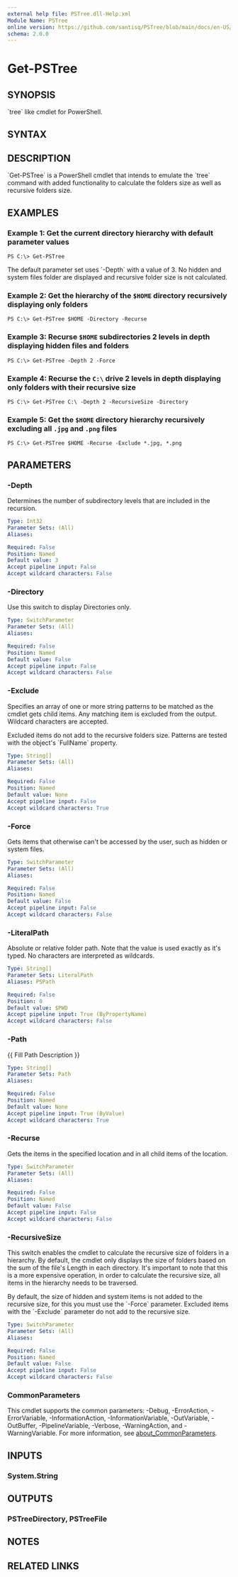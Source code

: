 ```yaml
---
external help file: PSTree.dll-Help.xml
Module Name: PSTree
online version: https://github.com/santisq/PSTree/blob/main/docs/en-US/Get-PSTree.md
schema: 2.0.0
---
```


# Get-PSTree

## SYNOPSIS
\`tree\` like cmdlet for PowerShell.

## SYNTAX



## DESCRIPTION
\`Get-PSTree\` is a PowerShell cmdlet that intends to emulate the \`tree\` command with added functionality to calculate the folders size as well as recursive folders size.

## EXAMPLES

### Example 1: Get the current directory hierarchy with default parameter values
```
PS C:\> Get-PSTree
```

The default parameter set uses \`-Depth\` with a value of 3.
No hidden and system files folder are displayed and recursive folder size is not calculated.

### Example 2: Get the hierarchy of the `$HOME` directory recursively displaying only folders
```
PS C:\> Get-PSTree $HOME -Directory -Recurse
```

### Example 3: Recurse `$HOME` subdirectories 2 levels in depth displaying hidden files and folders
```
PS C:\> Get-PSTree -Depth 2 -Force
```

### Example 4: Recurse the `C:\` drive 2 levels in depth displaying only folders with their recursive size
```
PS C:\> Get-PSTree C:\ -Depth 2 -RecursiveSize -Directory
```

### Example 5: Get the `$HOME` directory hierarchy recursively excluding all `.jpg` and `.png` files
```
PS C:\> Get-PSTree $HOME -Recurse -Exclude *.jpg, *.png
```

## PARAMETERS

### -Depth
Determines the number of subdirectory levels that are included in the recursion.

```yaml
Type: Int32
Parameter Sets: (All)
Aliases:

Required: False
Position: Named
Default value: 3
Accept pipeline input: False
Accept wildcard characters: False
```

### -Directory
Use this switch to display Directories only.

```yaml
Type: SwitchParameter
Parameter Sets: (All)
Aliases:

Required: False
Position: Named
Default value: False
Accept pipeline input: False
Accept wildcard characters: False
```

### -Exclude
Specifies an array of one or more string patterns to be matched as the cmdlet gets child items.
Any matching item is excluded from the output.
Wildcard characters are accepted.

Excluded items do not add to the recursive folders size.
Patterns are tested with the object's \`FullName\` property.

```yaml
Type: String[]
Parameter Sets: (All)
Aliases:

Required: False
Position: Named
Default value: None
Accept pipeline input: False
Accept wildcard characters: True
```

### -Force
Gets items that otherwise can't be accessed by the user, such as hidden or system files.

```yaml
Type: SwitchParameter
Parameter Sets: (All)
Aliases:

Required: False
Position: Named
Default value: False
Accept pipeline input: False
Accept wildcard characters: False
```

### -LiteralPath
Absolute or relative folder path.
Note that the value is used exactly as it's typed.
No characters are interpreted as wildcards.

```yaml
Type: String[]
Parameter Sets: LiteralPath
Aliases: PSPath

Required: False
Position: 0
Default value: $PWD
Accept pipeline input: True (ByPropertyName)
Accept wildcard characters: False
```

### -Path
{{ Fill Path Description }}

```yaml
Type: String[]
Parameter Sets: Path
Aliases:

Required: False
Position: Named
Default value: None
Accept pipeline input: True (ByValue)
Accept wildcard characters: True
```

### -Recurse
Gets the items in the specified location and in all child items of the location.

```yaml
Type: SwitchParameter
Parameter Sets: (All)
Aliases:

Required: False
Position: Named
Default value: False
Accept pipeline input: False
Accept wildcard characters: False
```

### -RecursiveSize
This switch enables the cmdlet to calculate the recursive size of folders in a hierarchy.
By default, the cmdlet only displays the size of folders based on the sum of the file's Length in each directory.
It's important to note that this is a more expensive operation, in order to calculate the recursive size, all items in the hierarchy needs to be traversed.

By default, the size of hidden and system items is not added to the recursive size, for this you must use the \`-Force\` parameter.
Excluded items with the \`-Exclude\` parameter do not add to the recursive size.

```yaml
Type: SwitchParameter
Parameter Sets: (All)
Aliases:

Required: False
Position: Named
Default value: False
Accept pipeline input: False
Accept wildcard characters: False
```

### CommonParameters
This cmdlet supports the common parameters: -Debug, -ErrorAction, -ErrorVariable, -InformationAction, -InformationVariable, -OutVariable, -OutBuffer, -PipelineVariable, -Verbose, -WarningAction, and -WarningVariable. For more information, see [about_CommonParameters](http://go.microsoft.com/fwlink/?LinkID=113216).

## INPUTS

### System.String
## OUTPUTS

### PSTreeDirectory, PSTreeFile
## NOTES

## RELATED LINKS
